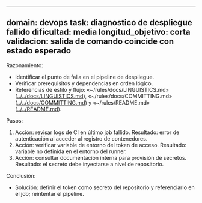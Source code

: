 <!-- markdownlint-disable MD041 -->
---
domain: devops
task: diagnostico de despliegue fallido
dificultad: media
longitud_objetivo: corta
validacion: salida de comando coincide con estado esperado
---

Razonamiento:
- Identificar el punto de falla en el pipeline de despliegue.
- Verificar prerequisitos y dependencias en orden lógico.
- Referencias de estilo y flujo: «~/rules/docs/LINGUISTICS.md» ([../../docs/LINGUISTICS.md](../../docs/LINGUISTICS.md)), «~/rules/docs/COMMITTING.md» ([../../docs/COMMITTING.md](../../docs/COMMITTING.md)) y «~/rules/README.md» ([../../README.md](../../README.md)).

Pasos:
1) Acción: revisar logs de CI en último job fallido.
   Resultado: error de autenticación al acceder al registro de contenedores.
2) Acción: verificar variable de entorno del token de acceso.
   Resultado: variable no definida en el entorno del runner.
3) Acción: consultar documentación interna para provisión de secretos.
   Resultado: el secreto debe inyectarse a nivel de repositorio.

Conclusión:
- Solución: definir el token como secreto del repositorio y referenciarlo en el job; reintentar el pipeline.

